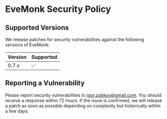 # EveMonk Security Policy

## Supported Versions

We release patches for security vulnerabilities against the following versions of EveMonk:

| Version | Supported          |
|---------|--------------------|
| 0.7.x   | :white_check_mark: |

## Reporting a Vulnerability

Please report security vulnerabilities to igor.zubkov@gmail.com. You should receive a response within 72 hours. If the issue is confirmed, we will release a patch as soon as possible depending on complexity but historically within a few days.
